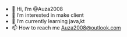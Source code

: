 - 👋 Hi, I’m @Auza2008
- 👀 I’m interested in make client
- 🌱 I’m currently learning java,kt
- 📫 How to reach me Auza2008@outlook.com

<!---
Auza2008/Auza2008 is a ✨ special ✨ repository because its `README.md` (this file) appears on your GitHub profile.
You can click the Preview link to take a look at your changes.
--->
